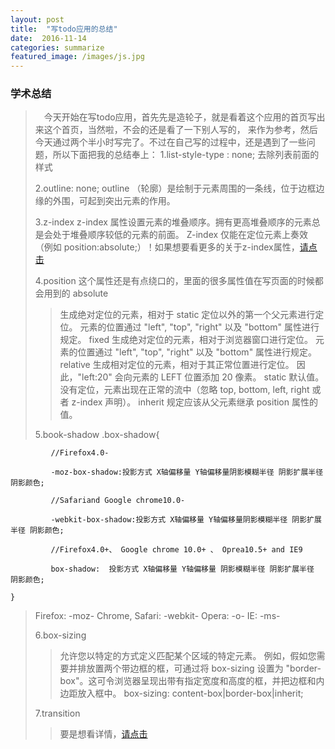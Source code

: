 ```yaml
---
layout: post
title:  "写todo应用的总结"
date:  2016-11-14
categories: summarize
featured_image: /images/js.jpg
---
```


### 学术总结

>&emsp;今天开始在写todo应用，首先先是造轮子，就是看着这个应用的首页写出来这个首页，当然啦，不会的还是看了一下别人写的，
>来作为参考，然后今天通过两个半小时写完了。不过在自己写的过程中，还是遇到了一些问题，所以下面把我的总结奉上：
>1.list-style-type : none;
>	去除列表前面的样式
>
>2.outline: none;
>outline （轮廓）是绘制于元素周围的一条线，位于边框边缘的外围，可起到突出元素的作用。
>
>3.z-index
>z-index 属性设置元素的堆叠顺序。拥有更高堆叠顺序的元素总是会处于堆叠顺序较低的元素的前面。
>Z-index 仅能在定位元素上奏效（例如 position:absolute;）！如果想要看更多的关于z-index属性，[请点击](http://blog.csdn.net/baidu_24024601/article/details/52297869?locationNum=1&fps=1)
>
>4.position
>这个属性还是有点绕口的，里面的很多属性值在写页面的时候都会用到的
>absolute
>>生成绝对定位的元素，相对于 static 定位以外的第一个父元素进行定位。
>>元素的位置通过 "left", "top", "right" 以及 "bottom" 属性进行规定。
>fixed
>>生成绝对定位的元素，相对于浏览器窗口进行定位。
>>元素的位置通过 "left", "top", "right" 以及 "bottom" 属性进行规定。
>relative
>>生成相对定位的元素，相对于其正常位置进行定位。
>>因此，"left:20" 会向元素的 LEFT 位置添加 20 像素。
>static
>>默认值。没有定位，元素出现在正常的流中（忽略 top, bottom, left, right 或者 z-index 声明）。
>inherit
>>规定应该从父元素继承 position 属性的值。
>
>5.book-shadow
	.box-shadow{  
	  
			 //Firefox4.0-  
	  
			 -moz-box-shadow:投影方式 X轴偏移量 Y轴偏移量阴影模糊半径 阴影扩展半径 阴影颜色;  
	  
			 //Safariand Google chrome10.0-  
	  
			 -webkit-box-shadow:投影方式 X轴偏移量 Y轴偏移量阴影模糊半径 阴影扩展半径 阴影颜色;  
	  
			 //Firefox4.0+、 Google chrome 10.0+ 、 Oprea10.5+ and IE9  
	  
			 box-shadow:  投影方式 X轴偏移量 Y轴偏移量 阴影模糊半径 阴影扩展半径 阴影颜色;  
	  
	}  
>Firefox: -moz-
>Chrome, Safari: -webkit-
>Opera: -o-
>IE: -ms-
>
>6.box-sizing
>>允许您以特定的方式定义匹配某个区域的特定元素。
>例如，假如您需要并排放置两个带边框的框，可通过将 box-sizing 设置为 "border-box"。这可令浏览器呈现出带有指定宽度和高度的框，并把边框和内边距放入框中。
>box-sizing: content-box|border-box|inherit;
>
>7.transition
>>要是想看详情，[请点击](http://www.php100.com/html/webkaifa/DIV_CSS/2012/1029/11403.html)



